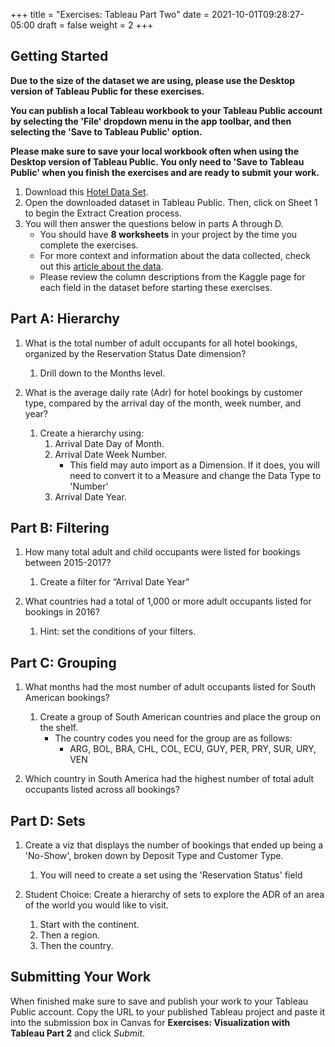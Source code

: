 +++
title = "Exercises: Tableau Part Two"
date = 2021-10-01T09:28:27-05:00
draft = false
weight = 2
+++

## Getting Started

**Due to the size of the dataset we are using, please use the Desktop version of Tableau Public for these exercises.** 

**You can publish a local Tableau workbook to your Tableau Public account by selecting the 'File' dropdown menu in the app toolbar, and then selecting the 'Save to Tableau Public' option.**

**Please make sure to save your local workbook often when using the Desktop version of Tableau Public. You only need to 'Save to Tableau Public' when you finish the exercises and are ready to submit your work.**

1. Download this [Hotel Data Set](https://www.kaggle.com/jessemostipak/hotel-booking-demand).  
1. Open the downloaded dataset in Tableau Public. Then, click on Sheet 1 to begin the Extract Creation process.
1. You will then answer the questions below in parts A through D.
   - You should have **8 worksheets** in your project by the time you complete the exercises.
   - For more context and information about the data collected, check out this [article about the data](https://www.sciencedirect.com/science/article/pii/S2352340918315191).
   - Please review the column descriptions from the Kaggle page for each field in the dataset before starting these exercises.

## Part A: Hierarchy

1. What is the total number of adult occupants for all hotel bookings, organized by the Reservation Status Date dimension?
   
   1. Drill down to the Months level.

1. What is the average daily rate (Adr) for hotel bookings by customer type, compared by the arrival day of the month, week number, and year?

   1. Create a hierarchy using:
      1. Arrival Date Day of Month.
      1. Arrival Date Week Number. 
         - This field may auto import as a Dimension. If it does, you will need to convert it to a Measure and change the Data Type to 'Number' 
      1. Arrival Date Year.
      
## Part B: Filtering

1. How many total adult and child occupants were listed for bookings between 2015-2017?

   1. Create a filter for “Arrival Date Year”

1. What countries had a total of 1,000 or more adult occupants listed for bookings in 2016?

   1. Hint: set the conditions of your filters.
 
## Part C: Grouping

1. What months had the most number of adult occupants listed for South American bookings?
   
   1. Create a group of South American countries and place the group on the shelf.
      - The country codes you need for the group are as follows:
         -  ARG, BOL, BRA, CHL, COL, ECU, GUY, PER, PRY, SUR, URY, VEN

1. Which country in South America had the highest number of total adult occupants listed across all bookings?

## Part D: Sets

1. Create a viz that displays the number of bookings that ended up being a 'No-Show', broken down by Deposit Type and Customer Type. 
   1. You will need to create a set using the 'Reservation Status' field

1. Student Choice: Create a hierarchy of sets to explore the ADR of an area of the world you would like to visit.
   1. Start with the continent.
   1. Then a region.
   1. Then the country.  
 
## Submitting Your Work

When finished make sure to save and publish your work to your Tableau Public account. Copy the URL to your published Tableau project and paste it into the submission box in 
Canvas for **Exercises: Visualization with Tableau Part 2** and click *Submit*.

